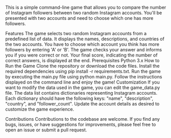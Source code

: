 This is a simple command-line game that allows you to compare the number of Instagram followers between two random Instagram accounts. You'll be presented with two accounts and need to choose which one has more followers.

Features
The game selects two random Instagram accounts from a predefined list of data.
It displays the names, descriptions, and countries of the two accounts.
You have to choose which account you think has more followers by entering 'A' or 'B'.
The game checks your answer and informs you if you were correct or not.
Your final score, indicating the number of correct answers, is displayed at the end.
Prerequisites
Python 3.x
How to Run the Game
Clone the repository or download the code files.
Install the required dependencies using pip install -r requirements.txt.
Run the game by executing the main.py file using python main.py.
Follow the instructions displayed on the command line and enjoy the game!
Customization
If you want to modify the data used in the game, you can edit the game_data.py file. The data list contains dictionaries representing Instagram accounts. Each dictionary should have the following keys: "name", "description", "country", and "follower_count". Update the account details as desired to customize the game experience.

Contributions
Contributions to the codebase are welcome. If you find any bugs, issues, or have suggestions for improvements, please feel free to open an issue or submit a pull request.

